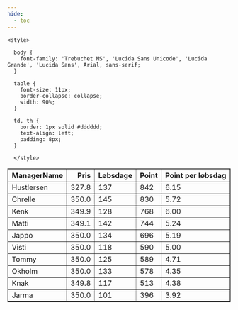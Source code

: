 ```yaml
---
hide:
  - toc
---
```


<!doctype html>
<html lang="en">
  <head>
    <meta charset="UTF-8" />
    <meta name="viewport" content="width=device-width, initial-scale=1.0" />
    <title> C Y K E L V E N N E R </title>

    <style>

      body {
        font-family: 'Trebuchet MS', 'Lucida Sans Unicode', 'Lucida Grande', 'Lucida Sans', Arial, sans-serif;
      }

      table {
        font-size: 11px;
        border-collapse: collapse;
        width: 90%;
      }
      
      td, th {
        border: 1px solid #dddddd;
        text-align: left;
        padding: 8px;
      }
      
      </style>
  </head>
  <body>
  <table border="1" class="dataframe" id="filterabletable">
  <thead>
    <tr style="text-align: right;">
      <th>ManagerName</th>
      <th>Pris</th>
      <th>Løbsdage</th>
      <th>Point</th>
      <th>Point per løbsdag</th>
    </tr>
  </thead>
  <tbody>
    <tr>
      <td>Hustlersen</td>
      <td>327.8</td>
      <td>137</td>
      <td>842</td>
      <td>6.15</td>
    </tr>
    <tr>
      <td>Chrelle</td>
      <td>350.0</td>
      <td>145</td>
      <td>830</td>
      <td>5.72</td>
    </tr>
    <tr>
      <td>Kenk</td>
      <td>349.9</td>
      <td>128</td>
      <td>768</td>
      <td>6.00</td>
    </tr>
    <tr>
      <td>Matti</td>
      <td>349.1</td>
      <td>142</td>
      <td>744</td>
      <td>5.24</td>
    </tr>
    <tr>
      <td>Jappo</td>
      <td>350.0</td>
      <td>134</td>
      <td>696</td>
      <td>5.19</td>
    </tr>
    <tr>
      <td>Visti</td>
      <td>350.0</td>
      <td>118</td>
      <td>590</td>
      <td>5.00</td>
    </tr>
    <tr>
      <td>Tommy</td>
      <td>350.0</td>
      <td>125</td>
      <td>589</td>
      <td>4.71</td>
    </tr>
    <tr>
      <td>Okholm</td>
      <td>350.0</td>
      <td>133</td>
      <td>578</td>
      <td>4.35</td>
    </tr>
    <tr>
      <td>Knak</td>
      <td>349.8</td>
      <td>117</td>
      <td>513</td>
      <td>4.38</td>
    </tr>
    <tr>
      <td>Jarma</td>
      <td>350.0</td>
      <td>101</td>
      <td>396</td>
      <td>3.92</td>
    </tr>
  </tbody>
</table>
<script src="../js/tablefilter/tablefilter.js"></script>

  <script data-config>
    var tfConfig = {
      base_path: '../js/tablefilter/',
      alternate_rows: true,
      btn_reset: {
          text: 'Nulstil'
      },
      auto_filter: {
        delay: 1100 //milliseconds
      },
 
      loader: true,
      no_results_message: true,  

      // columns data types
      col_types: [
          'string',
          { type: 'formatted-number', decimal: '.', thousands: ',' },
          'number',
          'number',
          { type: 'formatted-number', decimal: '.', thousands: ',' },
      ],

      // Sort extension: in this example the column data types are provided by the
      // 'col_types' property. The sort extension also has a 'types' property
      // defining the columns data type for column sorting. If the 'types'
      // property is not defined, the sorting extension will fallback to
      // the 'col_types' definitions.
      extensions: [{ name: 'sort' }]
  };

  var tf = new TableFilter('filterabletable', tfConfig);
  tf.init();
</script>
    
  </body>
</html>